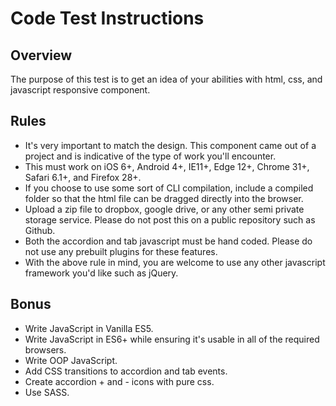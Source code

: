 # Code Test Instructions
## Overview
The purpose of this test is to get an idea of your abilities with html, css, and javascript responsive component.

## Rules
* It's very important to match the design. This component came out of a project and is indicative of the type of work you'll encounter.
* This must work on iOS 6+, Android 4+, IE11+, Edge 12+, Chrome 31+, Safari 6.1+, and Firefox 28+.
* If you choose to use some sort of CLI compilation, include a compiled folder so that the html file can be dragged directly into the browser.
* Upload a zip file to dropbox, google drive, or any other semi private storage service. Please do not post this on a public repository such as Github.
* Both the accordion and tab javascript must be hand coded. Please do not use any prebuilt plugins for these features.
* With the above rule in mind, you are welcome to use any other javascript framework you'd like such as jQuery.

## Bonus
* Write JavaScript in Vanilla ES5.
* Write JavaScript in ES6+ while ensuring it's usable in all of the required browsers.
* Write OOP JavaScript.
* Add CSS transitions to accordion and tab events.
* Create accordion + and - icons with pure css.
* Use SASS.